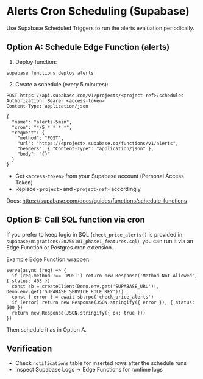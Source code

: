 # Alerts Cron Scheduling (Supabase)

Use Supabase Scheduled Triggers to run the alerts evaluation periodically.

## Option A: Schedule Edge Function (alerts)

1) Deploy function:
```
supabase functions deploy alerts
```

2) Create a schedule (every 5 minutes):
```
POST https://api.supabase.com/v1/projects/<project-ref>/schedules
Authorization: Bearer <access-token>
Content-Type: application/json

{
  "name": "alerts-5min",
  "cron": "*/5 * * * *",
  "request": {
    "method": "POST",
    "url": "https://<project>.supabase.co/functions/v1/alerts",
    "headers": { "Content-Type": "application/json" },
    "body": "{}"
  }
}
```
- Get `<access-token>` from your Supabase account (Personal Access Token)
- Replace `<project>` and `<project-ref>` accordingly

Docs: https://supabase.com/docs/guides/functions/schedule-functions

## Option B: Call SQL function via cron

If you prefer to keep logic in SQL (`check_price_alerts()` is provided in `supabase/migrations/20250101_phase1_features.sql`), you can run it via an Edge Function or Postgres cron extension.

Example Edge Function wrapper:
```
serve(async (req) => {
  if (req.method !== 'POST') return new Response('Method Not Allowed', { status: 405 })
  const sb = createClient(Deno.env.get('SUPABASE_URL')!, Deno.env.get('SUPABASE_SERVICE_ROLE_KEY')!)
  const { error } = await sb.rpc('check_price_alerts')
  if (error) return new Response(JSON.stringify({ error }), { status: 500 })
  return new Response(JSON.stringify({ ok: true }))
})
```

Then schedule it as in Option A.

## Verification

- Check `notifications` table for inserted rows after the schedule runs
- Inspect Supabase Logs → Edge Functions for runtime logs

